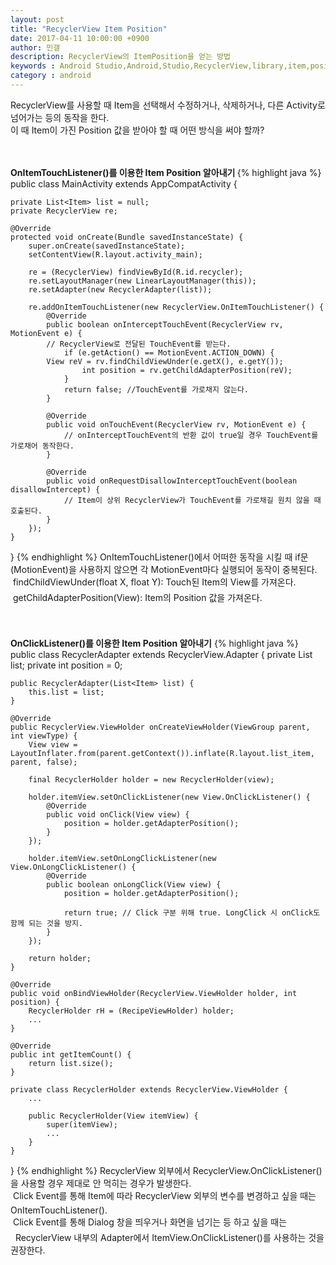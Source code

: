 ```yaml
---
layout: post
title: "RecyclerView Item Position"
date: 2017-04-11 10:00:00 +0900
author: 민갤
description: RecyclerView의 ItemPosition을 얻는 방법
keywords : Android Studio,Android,Studio,RecyclerView,library,item,position,ItemTouch,ClickListener
category : android
---
```

RecyclerView를 사용할 때 Item을 선택해서 수정하거나, 삭제하거나, 다른 Activity로 넘어가는 등의 동작을 한다.<br>
이 때 Item이 가진 Position 값을 받아야 할 때 어떤 방식을 써야 할까?<br>
<br>
<br>

<strong class="h2">OnItemTouchListener()를 이용한 Item Position 알아내기 </strong>
{% highlight java %}
public class MainActivity extends AppCompatActivity {

    private List<Item> list = null;
    private RecyclerView re;

    @Override
    protected void onCreate(Bundle savedInstanceState) {
        super.onCreate(savedInstanceState);
        setContentView(R.layout.activity_main);

        re = (RecyclerView) findViewById(R.id.recycler);
        re.setLayoutManager(new LinearLayoutManager(this));
        re.setAdapter(new RecyclerAdapter(list));

        re.addOnItemTouchListener(new RecyclerView.OnItemTouchListener() {
            @Override
            public boolean onInterceptTouchEvent(RecyclerView rv, MotionEvent e) {
	        // RecyclerView로 전달된 TouchEvent를 받는다.
                if (e.getAction() == MotionEvent.ACTION_DOWN) {
		    View reV = rv.findChildViewUnder(e.getX(), e.getY());
                    int position = rv.getChildAdapterPosition(reV);
                }
                return false; //TouchEvent를 가로채지 않는다.
            }

            @Override
            public void onTouchEvent(RecyclerView rv, MotionEvent e) {
                // onInterceptTouchEvent의 반환 값이 true일 경우 TouchEvent를 가로채어 동작한다.
            }

            @Override
            public void onRequestDisallowInterceptTouchEvent(boolean disallowIntercept) {
                // Item이 상위 RecyclerView가 TouchEvent를 가로채길 원치 않을 때 호출된다.
            }
        });
    }
}
{% endhighlight %}
OnItemTouchListener()에서 어떠한 동작을 시킬 때 if문(MotionEvent)을 사용하지 않으면 각 MotionEvent마다 실행되어 동작이 중복된다.<br>
&#149; findChildViewUnder(float X, float Y): Touch된 Item의 View를 가져온다.<br>
&#149; getChildAdapterPosition(View): Item의 Position 값을 가져온다. <br>
<br>
<br>

<strong class="h2">OnClickListener()를 이용한 Item Position 알아내기</strong>
{% highlight java %}
public class RecyclerAdapter extends RecyclerView.Adapter {
    private List<Item> list;
    private int position = 0;

    public RecyclerAdapter(List<Item> list) {
        this.list = list;
    }

    @Override
    public RecyclerView.ViewHolder onCreateViewHolder(ViewGroup parent, int viewType) {
        View view = LayoutInflater.from(parent.getContext()).inflate(R.layout.list_item, parent, false);

        final RecyclerHolder holder = new RecyclerHolder(view);

        holder.itemView.setOnClickListener(new View.OnClickListener() {
            @Override
            public void onClick(View view) {
                position = holder.getAdapterPosition();
            }
        });

        holder.itemView.setOnLongClickListener(new View.OnLongClickListener() {
            @Override
            public boolean onLongClick(View view) {
                position = holder.getAdapterPosition();

                return true; // Click 구분 위해 true. LongClick 시 onClick도 함께 되는 것을 방지.
            }
        });

        return holder;
    }

    @Override
    public void onBindViewHolder(RecyclerView.ViewHolder holder, int position) {
        RecyclerHolder rH = (RecipeViewHolder) holder;
        ...
    }

    @Override
    public int getItemCount() {
        return list.size();
    }

    private class RecyclerHolder extends RecyclerView.ViewHolder {
        ...

        public RecyclerHolder(View itemView) {
            super(itemView);
            ...
        }
    }
}
{% endhighlight %}
RecyclerView 외부에서 RecyclerView.OnClickListener()을 사용할 경우 제대로 안 먹히는 경우가 발생한다.<br>
&#149; Click Event를 통해 Item에 따라 RecyclerView 외부의 변수를 변경하고 싶을 때는 OnItemTouchListener().<br>
&#149; Click Event를 통해 Dialog 창을 띄우거나 화면을 넘기는 등 하고 싶을 때는 <br>
&nbsp; RecyclerView 내부의 Adapter에서 ItemView.OnClickListener()를 사용하는 것을 권장한다.<br>
<br>
<br>

